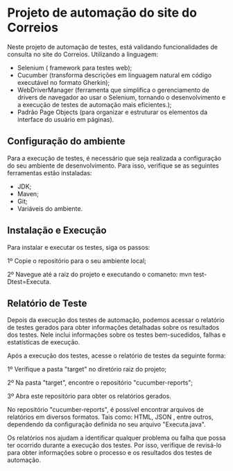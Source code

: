 # Projeto de automação do site do Correios

Neste projeto de automação de testes, está validando funcionalidades de consulta no site do Correios. 
Utilizando a linguagem:

- Selenium ( framework para testes web);
- Cucumber (transforma descrições em linguagem natural em código executável no formato Gherkin);
- WebDriverManager (ferramenta que simplifica o gerenciamento de drivers de navegador ao usar o Selenium, tornando o desenvolvimento e a execução de testes de automação mais eficientes.);
- Padrão Page Objects (para organizar e estruturar os elementos da interface do usuário em páginas).

## Configuração do ambiente 

Para a execução de testes, é necessário que seja realizada a configuração do seu ambiente de desenvolvimento.
Para isso, verifique se as seguintes ferramentas estão instaladas:

- JDK;
- Maven;
- Git;
- Variáveis do ambiente.

## Instalação e Execução

Para instalar e executar os testes, siga os passos:

1º Copie o repositório para o seu ambiente local;

2º Navegue até a raiz do projeto e executando o comaneto: mvn test-Dtest=Executa. 

## Relatório de Teste

Depois da execução dos testes de automação, podemos acessar o relatório de testes gerados para obter informações detalhadas sobre os resultados dos testes. Nele inclui informações sobre os testes bem-sucedidos, falhas e estatísticas de execução. 

Após a execução dos testes, acesse o relatório de testes da seguinte forma:

1º Verifique a pasta "target" no diretório raiz do projeto;

2º Na pasta "target", encontre o repositório "cucumber-reports";

3º Abra este repositório para obter os relatórios gerados. 

No repositório "cucumber-reports", é possível encontrar arquivos de relatórios em diversos formatos. Tais como: HTML, JSON , entre outros, dependendo da configuração definida no seu arquivo "Executa.java".

Os relatórios nos ajudam a identificar qualquer problema ou falha que possa ter ocorrido durante a execução dos testes. Por isso, verifique de revisá-lo para obter informações sobre o processo e os resultados dos testes de automação.



